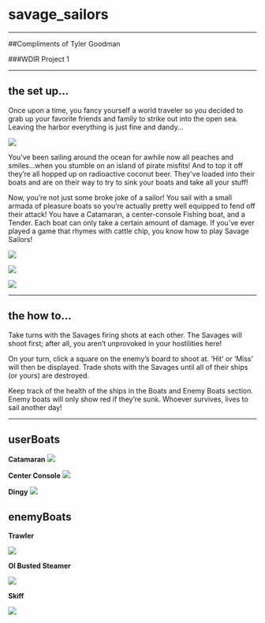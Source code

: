# savage_sailors

<hr>

##Compliments of Tyler Goodman

###WDIR Project 1

<hr>

## the set up...

Once upon a time, you fancy yourself a world traveler so you decided to grab up your favorite friends and family to strike out into the open sea. Leaving the harbor everything is just fine and dandy...

![](./img/IMG_1077.jpg)

You’ve been sailing around the ocean for awhile now all peaches and smiles...when you stumble on an island of pirate misfits! And to top it off they’re all hopped up on radioactive coconut beer. They've loaded into their boats and are on their way to try to sink your boats and take all your stuff!

Now, you’re not just some broke joke of a sailor! You sail with a small armada of pleasure boats so you’re actually pretty well equipped to fend off their attack! You have a Catamaran, a center-console Fishing boat, and a Tender. Each boat can only take a certain amount of damage. If you’ve ever played a game that rhymes with cattle chip, you know how to play Savage Sailors!

![](./img/cat.png)

![](./img/fishing.png)

![](./img/tender.png)

<hr>

## the how to...

Take turns with the Savages firing shots at each other. The Savages will shoot first; after all, you aren’t unprovoked in your hostilities here!

On your turn, click a square on the enemy’s board to shoot at. ‘Hit’ or ‘Miss’ will then be displayed. Trade shots with the Savages until all of their ships (or yours) are destroyed.

Keep track of the health of the ships in the Boats and Enemy Boats section. Enemy boats will only show red if they’re sunk. Whoever survives, lives to sail another day!

<hr>

## userBoats

**Catamaran**
![](./img/cat_damg_3.png)

**Center Console**
![](./img/fishing_damg_2.png)

**Dingy**
![](./img/tender_damg_1.png)

## enemyBoats

**Trawler**

![](./img/emTrawler_sunk.png)

**Ol Busted Steamer**

![](./img/olbusted_sunk.png)

**Skiff**

![](./img/skiff_sunk.png)
